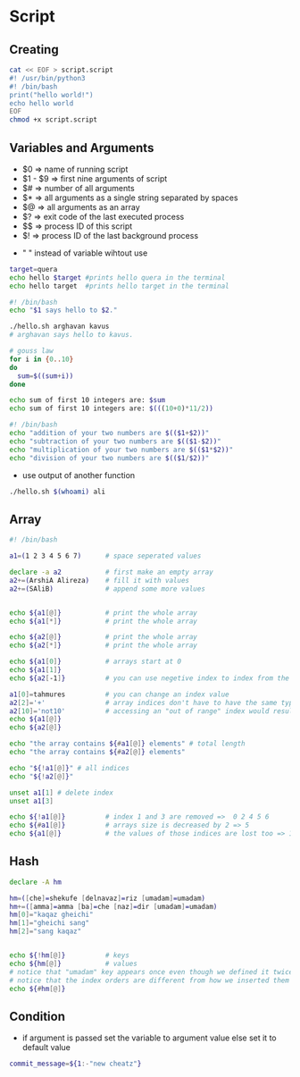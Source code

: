 # Script

## Creating
```bash
cat << EOF > script.script
#! /usr/bin/python3
#! /bin/bash
print("hello world!")
echo hello world
EOF
chmod +x script.script
```

## Variables and Arguments

* $0 => name of running script
* $1 - $9 => first nine arguments of script
* $# => number of all arguments
* $* => all arguments as a single string separated by spaces
* $@ => all arguments as an array
* $? => exit code of the last executed process
* $$ => process ID of this script
* $! => process ID of the last background process

- " " instead of variable wihtout use 

```bash
target=quera
echo hello $target #prints hello quera in the terminal
echo hello target  #prints hello target in the terminal
```
```bash
#! /bin/bash
echo "$1 says hello to $2."
```

```bash
./hello.sh arghavan kavus 
# arghavan says hello to kavus.
```

```bash
# gouss law
for i in {0..10}
do
  sum=$((sum+i))
done

echo sum of first 10 integers are: $sum
echo sum of first 10 integers are: $(((10+0)*11/2))
```

```bash
#! /bin/bash
echo "addition of your two numbers are $(($1+$2))"
echo "subtraction of your two numbers are $(($1-$2))"
echo "multiplication of your two numbers are $(($1*$2))"
echo "division of your two numbers are $(($1/$2))"
```
- use output of another function
```bash
./hello.sh $(whoami) ali
```

## Array

```bash
#! /bin/bash

a1=(1 2 3 4 5 6 7)      # space seperated values

declare -a a2           # first make an empty array
a2+=(ArshiA Alireza)    # fill it with values
a2+=(SAliB)             # append some more values


echo ${a1[@]}           # print the whole array
echo ${a1[*]}           # print the whole array

echo ${a2[@]}           # print the whole array
echo ${a2[*]}           # print the whole array

echo ${a1[0]}           # arrays start at 0
echo ${a1[1]}
echo ${a2[-1]}          # you can use negetive index to index from the end

a1[0]=tahmures          # you can change an index value
a2[2]='+'               # array indices don't have to have the same type
a2[10]='not10'          # accessing an "out of range" index would result in an append!
echo ${a1[@]}
echo ${a2[@]}

echo "the array contains ${#a1[@]} elements" # total length
echo "the array contains ${#a2[@]} elements"

echo "${!a1[@]}" # all indices
echo "${!a2[@]}"

unset a1[1] # delete index
unset a1[3]

echo ${!a1[@]}          # index 1 and 3 are removed =>  0 2 4 5 6
echo ${#a1[@]}          # arrays size is decreased by 2 => 5
echo ${a1[@]}           # the values of those indices are lost too => 1 3 5 6 7
```

## Hash

```bash
declare -A hm

hm=([che]=shekufe [delnavaz]=riz [umadam]=umadam)
hm+=([amma]=amma [ba]=che [naz]=dir [umadam]=umadam)
hm[0]="kaqaz gheichi"
hm[1]="gheichi sang"
hm[2]="sang kaqaz"


echo ${!hm[@]}          # keys
echo ${hm[@]}           # values
# notice that "umadam" key appears once even though we defined it twice
# notice that the index orders are different from how we inserted them
echo ${#hm[@]} 
```

## Condition
- if argument is passed set the variable to argument value else set it to default value

```bash
commit_message=${1:-"new cheatz"}
```
